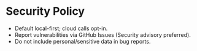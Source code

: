 # Security Policy
- Default local-first; cloud calls opt-in.
- Report vulnerabilities via GitHub Issues (Security advisory preferred).
- Do not include personal/sensitive data in bug reports.
